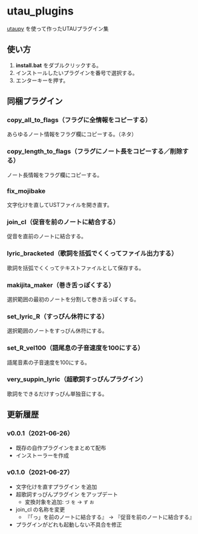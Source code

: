 # utau_plugins
[utaupy](https://github.com/oatsu-gh/utaupy) を使って作ったUTAUプラグイン集

## 使い方

1. **install.bat** をダブルクリックする。
2. インストールしたいプラグインを番号で選択する。
3. エンターキーを押す。

## 同梱プラグイン

### copy_all_to_flags（フラグに全情報をコピーする）

あらゆるノート情報をフラグ欄にコピーする。（ネタ）

### copy_length_to_flags（フラグにノート長をコピーする／削除する）

ノート長情報をフラグ欄にコピーする。

### fix_mojibake

文字化けを直してUSTファイルを開き直す。

### join_cl（促音を前のノートに結合する）

促音を直前のノートに結合する。

### lyric_bracketed（歌詞を括弧でくくってファイル出力する）

歌詞を括弧でくくってテキストファイルとして保存する。

### makijita_maker（巻き舌っぽくする）

選択範囲の最初のノートを分割して巻き舌っぽくする。

### set_lyric_R（すっぴん休符にする）

選択範囲のノートをすっぴん休符にする。

### set_R_vel100（語尾息の子音速度を100にする）

語尾音素の子音速度を100にする。

### very_suppin_lyric（超歌詞すっぴんプラグイン）

歌詞をできるだけすっぴん単独音にする。



## 更新履歴

### v0.0.1（2021-06-26）

- 既存の自作プラグインをまとめて配布
- インストーラーを作成

### v0.1.0（2021-06-27）

- 文字化けを直すプラグイン を追加
- 超歌詞すっぴんプラグイン をアップデート
    - 変換対象を追加: `づ` `を` → `ず` `お` 
- join_cl の名称を変更
    - 『「っ」を前のノートに結合する』 → 『促音を前のノートに結合する』
- プラグインがどれも起動しない不具合を修正
